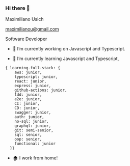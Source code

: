### Hi there 👋

<!--
**maximilianou/maximilianou** is a ✨ _special_ ✨ repository because its `README.md` (this file) appears on your GitHub profile.

Here are some ideas to get you started:

- 🔭 I’m currently working on ...
- 🌱 I’m currently learning ...
- 👯 I’m looking to collaborate on ...
- 🤔 I’m looking for help with ...
- 💬 Ask me about ...
- 📫 How to reach me: ...
- 😄 Pronouns: ...
- ⚡ Fun fact: ...
-->

Maximiliano Usich

maximilianou@gmail.com

Software Developer

- 🔭 I’m currently working on Javascript and Typescript.

- 🌱 I’m currently learning Javascript and Typescript, 
```
{ learning-full-stack: {
    aws: junior,
    typescript: junior, 
    react: junior,
    express: junior,
    github-actions: junior, 
    tdd: junior, 
    e2e: junior, 
    CI: junior,
    CD: junior, 
    swagger: junior, 
    auth: junior,
    no-sql: junior,
    graphql: junior,
    git: semi-senior,
    sql: senior,
    oop: senior,
    functional: junior
  }}
```

- :house: I work from home!

